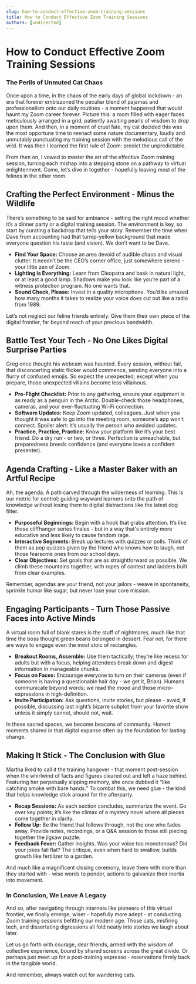 ```yaml
---
slug: how-to-conduct-effective-zoom-training-sessions
title: How to Conduct Effective Zoom Training Sessions
authors: [undirected]
---
```



# How to Conduct Effective Zoom Training Sessions

### The Perils of Unmuted Cat Chaos

Once upon a time, in the chaos of the early days of global lockdown - an era that forever emblazoned the peculiar blend of pajamas and professionalism onto our daily routines - a moment happened that would haunt my Zoom career forever. Picture this: a room filled with eager faces meticulously arranged in a grid, patiently awaiting pearls of wisdom to drop upon them. And then, in a moment of cruel fate, my cat decided this was the most opportune time to reenact some nature documentary, loudly and unmutably punctuating my training session with the melodious call of the wild. It was then I learned the first rule of Zoom: predict the unpredictable.

From then on, I vowed to master the art of the effective Zoom training session, turning each mishap into a stepping stone on a pathway to virtual enlightenment. Come, let’s dive in together - hopefully leaving most of the felines in the other room.

## Crafting the Perfect Environment - Minus the Wildlife

There’s something to be said for ambiance - setting the right mood whether it’s a dinner party or a digital training session. The environment is key, so start by curating a backdrop that tells your story. Remember the time when Dave from accounting had that turnip-yellow background that made everyone question his taste (and vision). We don’t want to be Dave.

- **Find Your Space:** Choose an area devoid of audible chaos and visual clutter. It needn’t be the CEO’s corner office, just somewhere serene - your little zen of Zoom.
- **Lighting is Everything:** Learn from Cleopatra and bask in natural light, or at least a good lamp. Shadows make you look like you’re part of a witness protection program. No one wants that.
- **Sound Check, Please:** Invest in a quality microphone. You’d be amazed how many months it takes to realize your voice does cut out like a radio from 1989.

Let’s not neglect our feline friends entirely. Give them their own piece of the digital frontier, far beyond reach of your precious bandwidth.

## Battle Test Your Tech - No One Likes Digital Surprise Parties

Greg once thought his webcam was haunted. Every session, without fail, that disconcerting static flicker would commence, sending everyone into a flurry of confused emojis. So expect the unexpected; except when you prepare, those unexpected villains become less villainous.

- **Pre-Flight Checklist:** Prior to any gathering, ensure your equipment is as ready as a penguin in the Arctic. Double-check those headphones, cameras, and your ever-fluctuating Wi-Fi connection.
- **Software Updates:** Keep Zoom updated, colleagues. Just when you thought it was safe to go into the meeting room, someone’s app won't connect. Spoiler alert: It’s usually the person who avoided updates.
- **Practice, Practice, Practice:** Know your platform like it’s your best friend. Do a dry run - or two, or three. Perfection is unreachable, but preparedness breeds confidence (and everyone loves a confident presenter).

## Agenda Crafting - Like a Master Baker with an Artful Recipe

Ah, the agenda. A path carved through the wilderness of learning. This is our metric for control; guiding wayward learners onto the path of knowledge without losing them to digital distractions like the latest dog filter.

- **Purposeful Beginnings:** Begin with a hook that grabs attention. It’s like those cliffhanger series finales - but in a way that's entirely more educative and less likely to cause fandom rage.
- **Interactive Segments:** Break up lectures with quizzes or polls. Think of them as pop quizzes given by the friend who knows how to laugh, not those fearsome ones from our school days.
- **Clear Objectives:** Set goals that are as straightforward as possible. We climb these mountains together, with ropes of context and ladders built from clear examples.

Remember, agendas are your friend, not your jailors - weave in spontaneity, sprinkle humor like sugar, but never lose your core mission.

## Engaging Participants - Turn Those Passive Faces into Active Minds

A virtual room full of blank stares is the stuff of nightmares, much like that time the boss thought green beans belonged in dessert. Fear not, for there are ways to engage even the most stoic of rectangles.

- **Breakout Rooms, Assemble:** Use them tactically; they’re like recess for adults but with a focus, helping attendees break down and digest information in manageable chunks.
- **Focus on Faces:** Encourage everyone to turn on their cameras (even if someone is having a questionable hair day - we get it, Brian). Humans communicate beyond words; we read the mood and those micro-expressions in high-definition.
- **Invite Participation:** Ask questions, invite stories, but please - avoid, if possible, discussing last night’s bizarre subplot from your favorite show unless it simply cannot, should not, wait.

In these sacred spaces, we become beacons of community. Honest moments shared in that digital expanse often lay the foundation for lasting change.

## Making It Stick - The Conclusion with Glue

Martha liked to call it the training hangover - that moment post-session when the whirlwind of facts and figures cleared out and left a haze behind. Featuring her perpetually slipping memory, she once dubbed it “like catching smoke with bare hands.” To combat this, we need glue - the kind that helps knowledge stick around for the afterparty.

- **Recap Sessions:** As each section concludes, summarize the event. Go over key points; it’s like the climax of a mystery novel where all pieces come together in clarity.
- **Follow Up:** Be the friend that follows through, not the one who fades away. Provide notes, recordings, or a Q&A session to those still piecing together the jigsaw puzzle.
- **Feedback Fever:** Gather insights. Was your voice too monotonous? Did your jokes fall flat? The critique, even when hard to swallow, builds growth like fertilizer to a garden.

And much like a magnificent closing ceremony, leave them with more than they started with - wise words to ponder, actions to galvanize their inertia into movement.

### In Conclusion, We Leave A Legacy

And so, after navigating through internets like pioneers of this virtual frontier, we finally emerge, wiser - hopefully more adept - at conducting Zoom training sessions befitting our modern age. Those cats, misfiring tech, and dissertating digressions all fold neatly into stories we laugh about later.

Let us go forth with courage, dear friends, armed with the wisdom of collective experience, bound by shared screens across the great divide. Or perhaps just meet up for a post-training espresso - reservations firmly back in the tangible world.

And remember, always watch out for wandering cats.